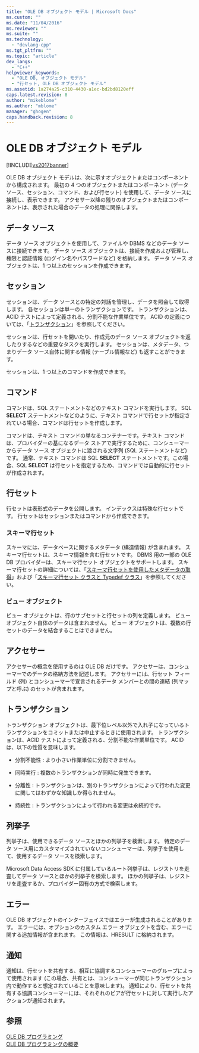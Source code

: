 ```yaml
---
title: "OLE DB オブジェクト モデル | Microsoft Docs"
ms.custom: ""
ms.date: "11/04/2016"
ms.reviewer: ""
ms.suite: ""
ms.technology: 
  - "devlang-cpp"
ms.tgt_pltfrm: ""
ms.topic: "article"
dev_langs: 
  - "C++"
helpviewer_keywords: 
  - "OLE DB, オブジェクト モデル"
  - "行セット, OLE DB オブジェクト モデル"
ms.assetid: 1a274a25-c310-4430-a1ec-bd2bd8120eff
caps.latest.revision: 8
author: "mikeblome"
ms.author: "mblome"
manager: "ghogen"
caps.handback.revision: 8
---
```

# OLE DB オブジェクト モデル
[!INCLUDE[vs2017banner](../../assembler/inline/includes/vs2017banner.md)]

OLE DB オブジェクト モデルは、次に示すオブジェクトまたはコンポーネントから構成されます。  最初の 4 つのオブジェクトまたはコンポーネント \(データ ソース、セッション、コマンド、および行セット\) を使用して、データ ソースに接続し、表示できます。  アクセサー以降の残りのオブジェクトまたはコンポーネントは、表示された場合のデータの処理に関係します。  
  
## データ ソース  
 データ ソース オブジェクトを使用して、ファイルや DBMS などのデータ ソースに接続できます。  データ ソース オブジェクトは、接続を作成および管理し、権限と認証情報 \(ログイン名やパスワードなど\) を格納します。  データ ソース オブジェクトは、1 つ以上のセッションを作成できます。  
  
## セッション  
 セッションは、データ ソースとの特定の対話を管理し、データを照会して取得します。  各セッションは単一のトランザクションです。  トランザクションは、ACID テストによって定義される、分割不能な作業単位です。  ACID の定義については、「[トランザクション](#vcconoledbcomponents_transactions)」を参照してください。  
  
 セッションは、行セットを開いたり、作成元のデータ ソース オブジェクトを返したりするなどの重要なタスクを実行します。  セッションは、メタデータ、つまりデータ ソース自体に関する情報 \(テーブル情報など\) も返すことができます。  
  
 セッションは、1 つ以上のコマンドを作成できます。  
  
## コマンド  
 コマンドは、SQL ステートメントなどのテキスト コマンドを実行します。  SQL **SELECT** ステートメントなどのように、テキスト コマンドで行セットが指定されている場合、コマンドは行セットを作成します。  
  
 コマンドは、テキスト コマンドの単なるコンテナーです。テキスト コマンドは、プロバイダーの基になるデータ ストアで実行するために、コンシューマーからデータ ソース オブジェクトに渡される文字列 \(SQL ステートメントなど\) です。  通常、テキスト コマンドは SQL **SELECT** ステートメントです。この場合、SQL **SELECT** は行セットを指定するため、コマンドでは自動的に行セットが作成されます。  
  
## 行セット  
 行セットは表形式のデータを公開します。  インデックスは特殊な行セットです。  行セットはセッションまたはコマンドから作成できます。  
  
### スキーマ行セット  
 スキーマには、データベースに関するメタデータ \(構造情報\) が含まれます。  スキーマ行セットは、スキーマ情報を含む行セットです。  DBMS 用の一部の OLE DB プロバイダーは、スキーマ行セット オブジェクトをサポートします。  スキーマ行セットの詳細については、「[スキーマ行セットを使用したメタデータの取得](../../data/oledb/obtaining-metadata-with-schema-rowsets.md)」および「[スキーマ行セット クラスと Typedef クラス](../Topic/Schema%20Rowset%20Classes%20and%20Typedef%20Classes.md)」を参照してください。  
  
### ビュー オブジェクト  
 ビュー オブジェクトは、行のサブセットと行セットの列を定義します。  ビュー オブジェクト自体のデータは含まれません。  ビュー オブジェクトは、複数の行セットのデータを結合することはできません。  
  
## アクセサー  
 アクセサーの概念を使用するのは OLE DB だけです。  アクセサーは、コンシューマーでのデータの格納方法を記述します。  アクセサーには、行セット フィールド \(列\) とコンシューマーで宣言されるデータ メンバーとの間の連結 \(列マップと呼ぶ\) のセットが含まれます。  
  
##  <a name="vcconoledbcomponents_transactions"></a> トランザクション  
 トランザクション オブジェクトは、最下位レベル以外で入れ子になっているトランザクションをコミットまたは中止するときに使用されます。  トランザクションは、ACID テストによって定義される、分割不能な作業単位です。  ACID は、以下の性質を意味します。  
  
-   分割不能性 : より小さい作業単位に分割できません。  
  
-   同時実行 : 複数のトランザクションが同時に発生できます。  
  
-   分離性 : トランザクションは、別のトランザクションによって行われた変更に関してはわずかな知識しか得られません。  
  
-   持続性 : トランザクションによって行われる変更は永続的です。  
  
## 列挙子  
 列挙子は、使用できるデータ ソースとほかの列挙子を検索します。  特定のデータ ソース用にカスタマイズされていないコンシューマーは、列挙子を使用して、使用するデータ ソースを検索します。  
  
 Microsoft Data Access SDK に付属しているルート列挙子は、レジストリを走査してデータ ソースとほかの列挙子を検索します。  ほかの列挙子は、レジストリを走査するか、プロバイダー固有の方式で検索します。  
  
## エラー  
 OLE DB オブジェクトのインターフェイスではエラーが生成されることがあります。  エラーには、オプションのカスタム エラー オブジェクトを含む、エラーに関する追加情報が含まれます。  この情報は、HRESULT に格納されます。  
  
## 通知  
 通知は、行セットを共有する、相互に協調するコンシューマーのグループによって使用されます \(この場合、共有とは、コンシューマーが同じトランザクション内で動作すると想定されていることを意味します\)。  通知により、行セットを共有する協調コンシューマーには、それぞれのピアが行セットに対して実行したアクションが通知されます。  
  
## 参照  
 [OLE DB プログラミング](../../data/oledb/ole-db-programming.md)   
 [OLE DB プログラミングの概要](../../data/oledb/ole-db-programming-overview.md)